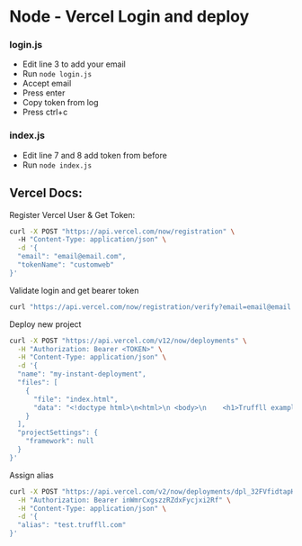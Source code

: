 # Node - Vercel Login and deploy
### login.js
- Edit line 3 to add your email 
- Run `node login.js`
- Accept email
- Press enter
- Copy token from log
- Press ctrl+c

### index.js
- Edit line 7 and 8 add token from before 
- Run `node index.js`

## Vercel Docs:

Register Vercel User & Get Token:
```bash
curl -X POST "https://api.vercel.com/now/registration" \                                                        
  -H "Content-Type: application/json" \
  -d '{
  "email": "email@email.com",
  "tokenName": "customweb"
}' 
```  

Validate login and get bearer token
```bash
curl "https://api.vercel.com/now/registration/verify?email=email@email.com&token=<TOKEN>"
```

Deploy new project
```bash
curl -X POST "https://api.vercel.com/v12/now/deployments" \
  -H "Authorization: Bearer <TOKEN>" \
  -H "Content-Type: application/json" \
  -d '{
  "name": "my-instant-deployment",
  "files": [
    {
      "file": "index.html",
      "data": "<!doctype html>\n<html>\n <body>\n    <h1>Truffll example</h1>\n</body>\n</html>"
    }
  ],
  "projectSettings": {
    "framework": null
  }
}'
```

Assign alias
```bash
curl -X POST "https://api.vercel.com/v2/now/deployments/dpl_32FVfidtapHmMLU5wLukWxB9Nom1/aliases" \
  -H "Authorization: Bearer inWmrCxgszzRZdxFycjxi2Rf" \
  -H "Content-Type: application/json" \
  -d '{
  "alias": "test.truffll.com"        
}'
```